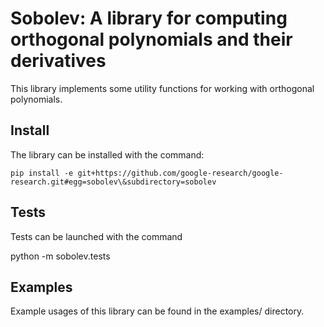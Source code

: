 # Sobolev: A library for computing orthogonal polynomials and their derivatives

This library implements some utility functions for working with orthogonal
polynomials.

## Install

The library can be installed with the command:

    pip install -e git+https://github.com/google-research/google-research.git#egg=sobolev\&subdirectory=sobolev


## Tests

Tests can be launched with the command

   python -m sobolev.tests


## Examples

Example usages of this library can be found in the examples/ directory.